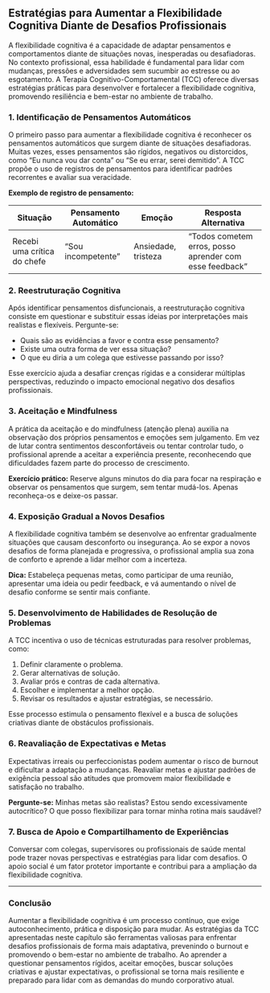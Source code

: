 
## Estratégias para Aumentar a Flexibilidade Cognitiva Diante de Desafios Profissionais

A flexibilidade cognitiva é a capacidade de adaptar pensamentos e comportamentos diante de situações novas, inesperadas ou desafiadoras. No contexto profissional, essa habilidade é fundamental para lidar com mudanças, pressões e adversidades sem sucumbir ao estresse ou ao esgotamento. A Terapia Cognitivo-Comportamental (TCC) oferece diversas estratégias práticas para desenvolver e fortalecer a flexibilidade cognitiva, promovendo resiliência e bem-estar no ambiente de trabalho.

### 1. **Identificação de Pensamentos Automáticos**

O primeiro passo para aumentar a flexibilidade cognitiva é reconhecer os pensamentos automáticos que surgem diante de situações desafiadoras. Muitas vezes, esses pensamentos são rígidos, negativos ou distorcidos, como “Eu nunca vou dar conta” ou “Se eu errar, serei demitido”. A TCC propõe o uso de registros de pensamentos para identificar padrões recorrentes e avaliar sua veracidade.

**Exemplo de registro de pensamento:**

| Situação | Pensamento Automático | Emoção | Resposta Alternativa |
|----------|----------------------|--------|---------------------|
| Recebi uma crítica do chefe | “Sou incompetente” | Ansiedade, tristeza | “Todos cometem erros, posso aprender com esse feedback” |

### 2. **Reestruturação Cognitiva**

Após identificar pensamentos disfuncionais, a reestruturação cognitiva consiste em questionar e substituir essas ideias por interpretações mais realistas e flexíveis. Pergunte-se:

- Quais são as evidências a favor e contra esse pensamento?
- Existe uma outra forma de ver essa situação?
- O que eu diria a um colega que estivesse passando por isso?

Esse exercício ajuda a desafiar crenças rígidas e a considerar múltiplas perspectivas, reduzindo o impacto emocional negativo dos desafios profissionais.

### 3. **Aceitação e Mindfulness**

A prática da aceitação e do mindfulness (atenção plena) auxilia na observação dos próprios pensamentos e emoções sem julgamento. Em vez de lutar contra sentimentos desconfortáveis ou tentar controlar tudo, o profissional aprende a aceitar a experiência presente, reconhecendo que dificuldades fazem parte do processo de crescimento.

**Exercício prático:** Reserve alguns minutos do dia para focar na respiração e observar os pensamentos que surgem, sem tentar mudá-los. Apenas reconheça-os e deixe-os passar.

### 4. **Exposição Gradual a Novos Desafios**

A flexibilidade cognitiva também se desenvolve ao enfrentar gradualmente situações que causam desconforto ou insegurança. Ao se expor a novos desafios de forma planejada e progressiva, o profissional amplia sua zona de conforto e aprende a lidar melhor com a incerteza.

**Dica:** Estabeleça pequenas metas, como participar de uma reunião, apresentar uma ideia ou pedir feedback, e vá aumentando o nível de desafio conforme se sentir mais confiante.

### 5. **Desenvolvimento de Habilidades de Resolução de Problemas**

A TCC incentiva o uso de técnicas estruturadas para resolver problemas, como:

1. Definir claramente o problema.
2. Gerar alternativas de solução.
3. Avaliar prós e contras de cada alternativa.
4. Escolher e implementar a melhor opção.
5. Revisar os resultados e ajustar estratégias, se necessário.

Esse processo estimula o pensamento flexível e a busca de soluções criativas diante de obstáculos profissionais.

### 6. **Reavaliação de Expectativas e Metas**

Expectativas irreais ou perfeccionistas podem aumentar o risco de burnout e dificultar a adaptação a mudanças. Reavaliar metas e ajustar padrões de exigência pessoal são atitudes que promovem maior flexibilidade e satisfação no trabalho.

**Pergunte-se:** Minhas metas são realistas? Estou sendo excessivamente autocrítico? O que posso flexibilizar para tornar minha rotina mais saudável?

### 7. **Busca de Apoio e Compartilhamento de Experiências**

Conversar com colegas, supervisores ou profissionais de saúde mental pode trazer novas perspectivas e estratégias para lidar com desafios. O apoio social é um fator protetor importante e contribui para a ampliação da flexibilidade cognitiva.

---

### **Conclusão**

Aumentar a flexibilidade cognitiva é um processo contínuo, que exige autoconhecimento, prática e disposição para mudar. As estratégias da TCC apresentadas neste capítulo são ferramentas valiosas para enfrentar desafios profissionais de forma mais adaptativa, prevenindo o burnout e promovendo o bem-estar no ambiente de trabalho. Ao aprender a questionar pensamentos rígidos, aceitar emoções, buscar soluções criativas e ajustar expectativas, o profissional se torna mais resiliente e preparado para lidar com as demandas do mundo corporativo atual.
```
